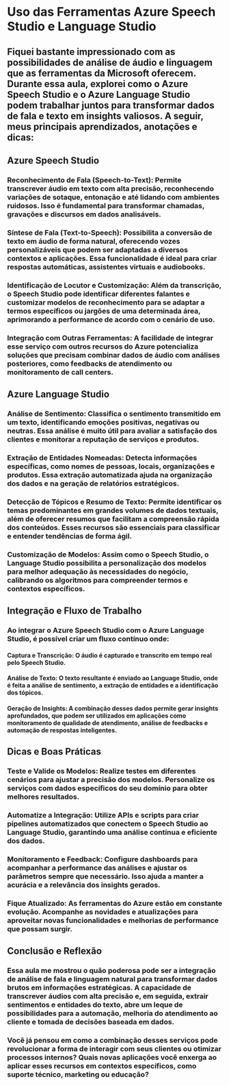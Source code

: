 # Uso das Ferramentas Azure Speech Studio e Language Studio
## Fiquei bastante impressionado com as possibilidades de análise de áudio e linguagem que as ferramentas da Microsoft oferecem. Durante essa aula, explorei como o Azure Speech Studio e o Azure Language Studio podem trabalhar juntos para transformar dados de fala e texto em insights valiosos. A seguir, meus principais aprendizados, anotações e dicas:

## Azure Speech Studio
### Reconhecimento de Fala (Speech-to-Text): Permite transcrever áudio em texto com alta precisão, reconhecendo variações de sotaque, entonação e até lidando com ambientes ruidosos. Isso é fundamental para transformar chamadas, gravações e discursos em dados analisáveis.

### Síntese de Fala (Text-to-Speech): Possibilita a conversão de texto em áudio de forma natural, oferecendo vozes personalizáveis que podem ser adaptadas a diversos contextos e aplicações. Essa funcionalidade é ideal para criar respostas automáticas, assistentes virtuais e audiobooks.

### Identificação de Locutor e Customização: Além da transcrição, o Speech Studio pode identificar diferentes falantes e customizar modelos de reconhecimento para se adaptar a termos específicos ou jargões de uma determinada área, aprimorando a performance de acordo com o cenário de uso.

### Integração com Outras Ferramentas: A facilidade de integrar esse serviço com outros recursos do Azure potencializa soluções que precisam combinar dados de áudio com análises posteriores, como feedbacks de atendimento ou monitoramento de call centers.

## Azure Language Studio
### Análise de Sentimento: Classifica o sentimento transmitido em um texto, identificando emoções positivas, negativas ou neutras. Essa análise é muito útil para avaliar a satisfação dos clientes e monitorar a reputação de serviços e produtos.

### Extração de Entidades Nomeadas: Detecta informações específicas, como nomes de pessoas, locais, organizações e produtos. Essa extração automatizada ajuda na organização dos dados e na geração de relatórios estratégicos.

### Detecção de Tópicos e Resumo de Texto: Permite identificar os temas predominantes em grandes volumes de dados textuais, além de oferecer resumos que facilitam a compreensão rápida dos conteúdos. Esses recursos são essenciais para classificar e entender tendências de forma ágil.

### Customização de Modelos: Assim como o Speech Studio, o Language Studio possibilita a personalização dos modelos para melhor adequação às necessidades do negócio, calibrando os algoritmos para compreender termos e contextos específicos.

## Integração e Fluxo de Trabalho
### Ao integrar o Azure Speech Studio com o Azure Language Studio, é possível criar um fluxo contínuo onde:

#### Captura e Transcrição: O áudio é capturado e transcrito em tempo real pelo Speech Studio.

#### Análise de Texto: O texto resultante é enviado ao Language Studio, onde é feita a análise de sentimento, a extração de entidades e a identificação dos tópicos.

#### Geração de Insights: A combinação desses dados permite gerar insights aprofundados, que podem ser utilizados em aplicações como monitoramento de qualidade de atendimento, análise de feedbacks e automação de respostas inteligentes.

## Dicas e Boas Práticas
### Teste e Valide os Modelos: Realize testes em diferentes cenários para ajustar a precisão dos modelos. Personalize os serviços com dados específicos do seu domínio para obter melhores resultados.

### Automatize a Integração: Utilize APIs e scripts para criar pipelines automatizados que conectem o Speech Studio ao Language Studio, garantindo uma análise contínua e eficiente dos dados.

### Monitoramento e Feedback: Configure dashboards para acompanhar a performance das análises e ajustar os parâmetros sempre que necessário. Isso ajuda a manter a acurácia e a relevância dos insights gerados.

### Fique Atualizado: As ferramentas do Azure estão em constante evolução. Acompanhe as novidades e atualizações para aproveitar novas funcionalidades e melhorias de performance que possam surgir.

## Conclusão e Reflexão
### Essa aula me mostrou o quão poderosa pode ser a integração de análise de fala e linguagem natural para transformar dados brutos em informações estratégicas. A capacidade de transcrever áudios com alta precisão e, em seguida, extrair sentimentos e entidades do texto, abre um leque de possibilidades para a automação, melhoria do atendimento ao cliente e tomada de decisões baseada em dados.

### Você já pensou em como a combinação desses serviços pode revolucionar a forma de interagir com seus clientes ou otimizar processos internos? Quais novas aplicações você enxerga ao aplicar esses recursos em contextos específicos, como suporte técnico, marketing ou educação?
